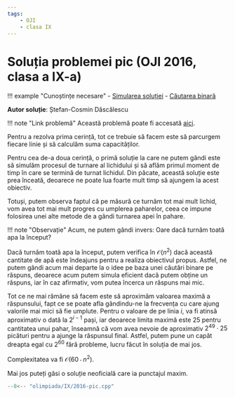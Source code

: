 ```yaml
---
tags:
    - OJI
    - clasa IX
---
```


# Soluția problemei pic (OJI 2016, clasa a IX-a)

!!! example "Cunoștințe necesare"
    - [Simularea soluției](../../../../usor/simulating-solution.md)
    - [Căutarea binară](../../../../usor/binary-search.md)


**Autor soluție**: Ștefan-Cosmin Dăscălescu

!!! note "Link problemă"
    Această problemă poate fi accesată [aici](https://kilonova.ro/problems/865).

Pentru a rezolva prima cerință, tot ce trebuie să facem este să parcurgem
fiecare linie și să calculăm suma capacităților.

Pentru cea de-a doua cerință, o primă soluție la care ne putem gândi este să
simulăm procesul de turnare al lichidului și să aflăm primul moment de timp
în care se termină de turnat lichidul. Din păcate, această soluție este prea
înceată, deoarece ne poate lua foarte mult timp să ajungem la acest obiectiv.

Totuși, putem observa faptul că pe măsură ce turnăm tot mai mult lichid, vom
avea tot mai mult progres cu umplerea paharelor, ceea ce impune folosirea unei
alte metode de a gândi turnarea apei în pahare.

!!! note "Observație"
    Acum, ne putem gândi invers: Oare dacă turnăm toată apa la început?

Dacă turnăm toată apa la început, putem verifica în $\mathcal{O}(n^2)$ dacă această
cantitate de apă este îndeajuns pentru a realiza obiectivul propus. Astfel,
ne putem gândi acum mai departe la o idee pe baza unei căutări binare pe
răspuns, deoarece acum putem simula eficient dacă putem obține un răspuns,
iar în caz afirmativ, vom putea încerca un răspuns mai mic.

Tot ce ne mai rămâne să facem este să aproximăm valoarea maximă a răspunsului,
fapt ce se poate afla gândindu-ne la frecvența cu care ajung valorile mai mici
să fie umplute. Pentru o valoare de pe linia $i$, va fi atinsă aproximativ
o dată la $2^{i-1}$ pași, iar deoarece limita maximă este $25$ pentru cantitatea
unui pahar, înseamnă că vom avea nevoie de aproximativ $2^{49} \cdot 25$
picături pentru a ajunge la răspunsul final. Astfel, putem pune un capăt dreapta
egal cu $2^{60}$ fără probleme, lucru făcut în soluția de mai jos. 

Complexitatea va fi $\mathcal{O}(60 \cdot n^2)$.

Mai jos puteți găsi o soluție neoficială care ia punctajul maxim.

```cpp
--8<-- "olimpiada/IX/2016-pic.cpp"
```